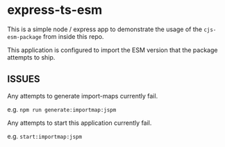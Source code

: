 # express-ts-esm

This is a simple node / express app to demonstrate the usage of the `cjs-esm-package` from inside this repo.

This application is configured to import the ESM version that the package attempts to ship.

## ISSUES

Any attempts to generate import-maps currently fail.

e.g. `npm run generate:importmap:jspm`

Any attempts to start this application currently fail.

e.g. `start:importmap:jspm`